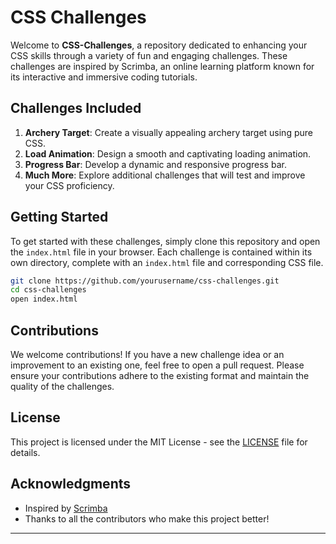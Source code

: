 # CSS Challenges

Welcome to **CSS-Challenges**, a repository dedicated to enhancing your CSS skills through a variety of fun and engaging challenges. These challenges are inspired by Scrimba, an online learning platform known for its interactive and immersive coding tutorials.

## Challenges Included

1. **Archery Target**: Create a visually appealing archery target using pure CSS.
2. **Load Animation**: Design a smooth and captivating loading animation.
3. **Progress Bar**: Develop a dynamic and responsive progress bar.
4. **Much More**: Explore additional challenges that will test and improve your CSS proficiency.

## Getting Started

To get started with these challenges, simply clone this repository and open the `index.html` file in your browser. Each challenge is contained within its own directory, complete with an `index.html` file and corresponding CSS file.

```bash
git clone https://github.com/yourusername/css-challenges.git
cd css-challenges
open index.html
```

## Contributions

We welcome contributions! If you have a new challenge idea or an improvement to an existing one, feel free to open a pull request. Please ensure your contributions adhere to the existing format and maintain the quality of the challenges.

## License

This project is licensed under the MIT License - see the [LICENSE](LICENSE) file for details.

## Acknowledgments

- Inspired by [Scrimba](https://scrimba.com)
- Thanks to all the contributors who make this project better!

---
